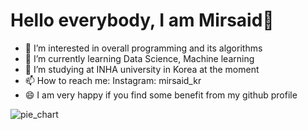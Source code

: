 # Hello everybody, I am Mirsaid👋 
- 👀 I’m interested in overall programming and its algorithms
- 🌱 I’m currently learning Data Science, Machine learning
- 💞️ I’m studying at INHA university in Korea at the moment
- 📫 How to reach me: Instagram: mirsaid_kr
- 😄 I am very happy if you find some benefit from my github profile
<!---
mirsaidl/mirsaidl is a ✨ special ✨ repository because its `README.md` (this file) appears on your GitHub profile.
You can click the Preview link to take a look at your changes.
--->
![pie_chart](https://github.com/mirsaidl/mirsaidl/assets/145886003/5bc6e0f3-c776-410f-b60e-8765a9b9925e)


